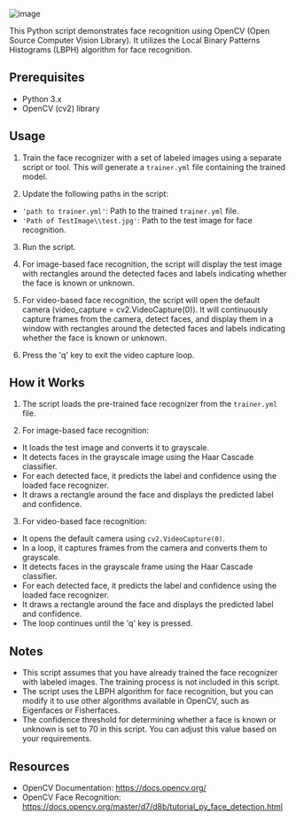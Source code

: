 ![image](https://github.com/HAQ-NAWAZ-MALIK/Google-Colab-projects/assets/86514900/486de2ad-760a-4da2-b83d-b0fba20996e8)

This Python script demonstrates face recognition using OpenCV (Open Source Computer Vision Library). It utilizes the Local Binary Patterns Histograms (LBPH) algorithm for face recognition.

## Prerequisites

- Python 3.x
- OpenCV (cv2) library

## Usage

1. Train the face recognizer with a set of labeled images using a separate script or tool. This will generate a `trainer.yml` file containing the trained model.

2. Update the following paths in the script:
  - `'path to trainer.yml'`: Path to the trained `trainer.yml` file.
  - `'Path of TestImage\\test.jpg'`: Path to the test image for face recognition.

3. Run the script.

4. For image-based face recognition, the script will display the test image with rectangles around the detected faces and labels indicating whether the face is known or unknown.

5. For video-based face recognition, the script will open the default camera (video_capture = cv2.VideoCapture(0)). It will continuously capture frames from the camera, detect faces, and display them in a window with rectangles around the detected faces and labels indicating whether the face is known or unknown.

6. Press the 'q' key to exit the video capture loop.

## How it Works

1. The script loads the pre-trained face recognizer from the `trainer.yml` file.

2. For image-based face recognition:
  - It loads the test image and converts it to grayscale.
  - It detects faces in the grayscale image using the Haar Cascade classifier.
  - For each detected face, it predicts the label and confidence using the loaded face recognizer.
  - It draws a rectangle around the face and displays the predicted label and confidence.

3. For video-based face recognition:
  - It opens the default camera using `cv2.VideoCapture(0)`.
  - In a loop, it captures frames from the camera and converts them to grayscale.
  - It detects faces in the grayscale frame using the Haar Cascade classifier.
  - For each detected face, it predicts the label and confidence using the loaded face recognizer.
  - It draws a rectangle around the face and displays the predicted label and confidence.
  - The loop continues until the 'q' key is pressed.

## Notes

- This script assumes that you have already trained the face recognizer with labeled images. The training process is not included in this script.
- The script uses the LBPH algorithm for face recognition, but you can modify it to use other algorithms available in OpenCV, such as Eigenfaces or Fisherfaces.
- The confidence threshold for determining whether a face is known or unknown is set to 70 in this script. You can adjust this value based on your requirements.

## Resources

- OpenCV Documentation: https://docs.opencv.org/
- OpenCV Face Recognition: https://docs.opencv.org/master/d7/d8b/tutorial_py_face_detection.html

